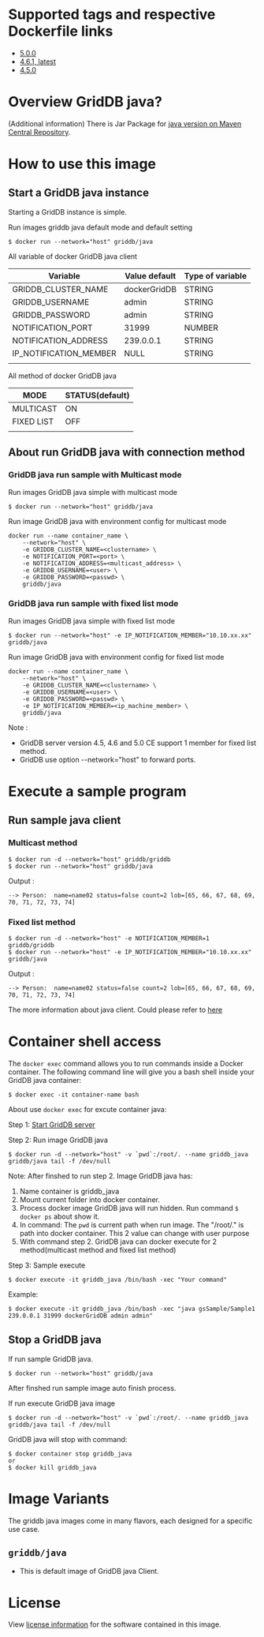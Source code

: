 # Supported tags and respective Dockerfile links
* [5.0.0](https://github.com/griddb/griddb-docker/tree/main/java-client)
* [4.6.1, latest](https://github.com/griddb/griddb-docker/commit/ea6d2cf874368f37ac408544aabdedac9a4e7774)
* [4.5.0](https://github.com/griddb/griddb-docker/commit/b18cd3fa341c695189f7dc84cf27729ad3912f10)

# Overview GridDB java?

(Additional information)
There is Jar Package for [java version on Maven Central Repository](https://mvnrepository.com/artifact/com.github.griddb/gridstore).

# How to use this image

## Start a GridDB java instance

Starting a GridDB instance is simple.

Run images griddb java default mode and default setting
```console
$ docker run --network="host" griddb/java
```
All variable of docker GridDB java client

  | Variable              | Value default  | Type of variable |
  |-----------------------|----------------|------------------|
  | GRIDDB_CLUSTER_NAME   | dockerGridDB   | STRING           |
  | GRIDDB_USERNAME       | admin          | STRING           |
  | GRIDDB_PASSWORD       | admin          | STRING           |
  | NOTIFICATION_PORT     | 31999          | NUMBER           |
  | NOTIFICATION_ADDRESS  | 239.0.0.1      | STRING           |
  | IP_NOTIFICATION_MEMBER| NULL           | STRING           |
  |                       |                |                  |

All method of docker GridDB java

  | MODE        | STATUS(default) |
  |-------------|-----------------|
  | MULTICAST   |        ON       |
  | FIXED LIST  |        OFF      |
  |             |                 |

## About run GridDB java with connection method

### GridDB java run sample with Multicast mode

Run images GridDB java simple with multicast mode
```console
$ docker run --network="host" griddb/java
```
Run image GridDB java with environment config for multicast mode

```console
docker run --name container_name \
    --network="host" \
    -e GRIDDB_CLUSTER_NAME=<clustername> \
    -e NOTIFICATION_PORT=<port> \
    -e NOTIFICATION_ADDRESS=<multicast_address> \
    -e GRIDDB_USERNAME=<user> \
    -e GRIDDB_PASSWORD=<passwd> \
    griddb/java
```

### GridDB java run sample with fixed list mode

Run images GridDB java simple with fixed list mode
```console
$ docker run --network="host" -e IP_NOTIFICATION_MEMBER="10.10.xx.xx" griddb/java
```

Run image GridDB java with environment config for fixed list mode

```console
docker run --name container_name \
    --network="host" \
    -e GRIDDB_CLUSTER_NAME=<clustername> \
    -e GRIDDB_USERNAME=<user> \
    -e GRIDDB_PASSWORD=<passwd> \
    -e IP_NOTIFICATION_MEMBER=<ip_machine_member> \
    griddb/java
```
Note :
* GridDB server version 4.5, 4.6 and 5.0 CE support 1 member for fixed list method.
* GridDB use option --network="host" to forward ports.

# Execute a sample program

## Run sample java client

### Multicast method

```console
$ docker run -d --network="host" griddb/griddb
$ docker run --network="host" griddb/java
```
Output :
```
--> Person:  name=name02 status=false count=2 lob=[65, 66, 67, 68, 69, 70, 71, 72, 73, 74]
```

### Fixed list method

```console
$ docker run -d --network="host" -e NOTIFICATION_MEMBER=1 griddb/griddb
$ docker run --network="host" -e IP_NOTIFICATION_MEMBER="10.10.xx.xx" griddb/java
```
Output :
```
--> Person:  name=name02 status=false count=2 lob=[65, 66, 67, 68, 69, 70, 71, 72, 73, 74]
```

The more information about java client. Could please refer to [here](https://github.com/griddb/java)

# Container shell access

The `docker exec` command allows you to run commands inside a Docker container. The following command line will give you a bash shell inside your GridDB java container:

```console
$ docker exec -it container-name bash
```

About use `docker exec` for excute container java:

Step 1: [Start GridDB server](https://github.com/griddb/griddb-docker)

Step 2: Run image GridDB java

```console
$ docker run -d --network="host" -v `pwd`:/root/. --name griddb_java griddb/java tail -f /dev/null
```

Note: After finshed to run step 2. Image GridDB java has:

1. Name container is griddb_java
2. Mount current folder into docker container.
3. Process docker image GridDB java will run hidden. Run command ```$ docker ps``` about show it.
4. In command: The `pwd` is current path when run image. The "/root/." is path into docker container. This 2 value can change with user purpose
5. With command step 2. GridDB java can docker execute for 2 method(multicast method and fixed list method)

Step 3: Sample execute
```console
$ docker execute -it griddb_java /bin/bash -xec "Your command"
```

Example:
```console
$ docker execute -it griddb_java /bin/bash -xec "java gsSample/Sample1 239.0.0.1 31999 dockerGridDB admin admin"
```

## Stop a GridDB java

If run sample GridDB java.

```console
$ docker run --network="host" griddb/java
```
After finshed run sample image auto finish process.

If run execute GridDB java image
```console
$ docker run -d --network="host" -v `pwd`:/root/. --name griddb_java griddb/java tail -f /dev/null
```
GridDB java will stop with command:

```console
$ docker container stop griddb_java
or
$ docker kill griddb_java
```

# Image Variants

The griddb java images come in many flavors, each designed for a specific use case.

## ```griddb/java```
* This is default image of GridDB java Client.

# License

View [license information](https://github.com/griddb/griddb#license) for the software contained in this image.
